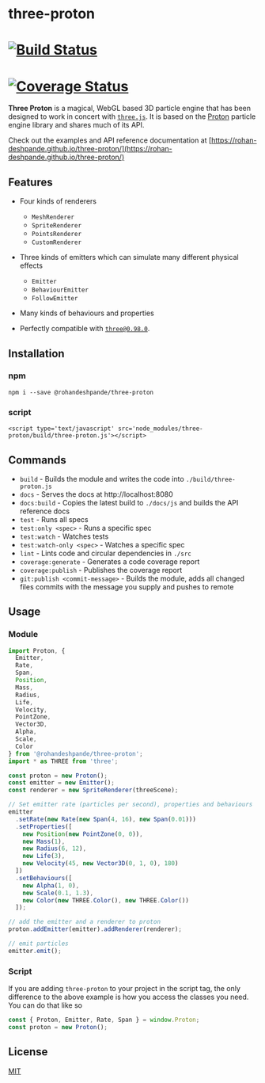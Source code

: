 # three-proton

# [![Build Status](https://travis-ci.org/rohan-deshpande/three-proton.svg?branch=master)](https://travis-ci.org/rohan-deshpande/three-proton)

# [![Coverage Status](https://coveralls.io/repos/github/rohan-deshpande/three-proton/badge.svg?branch=master)](https://coveralls.io/github/rohan-deshpande/three-proton?branch=master)

**Three Proton** is a magical, WebGL based 3D particle engine that has been designed to work in concert with [`three.js`](https://github.com/mrdoob/three.js). It is based on the [Proton](https://github.com/a-jie/Proton) particle engine library and shares much of its API.

Check out the examples and API reference documentation at [https://rohan-deshpande.github.io/three-proton/](https://rohan-deshpande.github.io/three-proton/)

## Features

- Four kinds of renderers

  - `MeshRenderer`
  - `SpriteRenderer`
  - `PointsRenderer`
  - `CustomRenderer`

- Three kinds of emitters which can simulate many different physical effects

  - `Emitter`
  - `BehaviourEmitter`
  - `FollowEmitter`

- Many kinds of behaviours and properties

- Perfectly compatible with [`three@0.98.0`](https://github.com/mrdoob/three.js).

## Installation

### npm

```
npm i --save @rohandeshpande/three-proton
```

### script

```
<script type='text/javascript' src='node_modules/three-proton/build/three-proton.js'></script>
```

## Commands

- `build` - Builds the module and writes the code into `./build/three-proton.js`
- `docs` - Serves the docs at http://localhost:8080
- `docs:build` - Copies the latest build to `./docs/js` and builds the API reference docs
- `test` - Runs all specs
- `test:only <spec>` - Runs a specific spec
- `test:watch` - Watches tests
- `test:watch-only <spec>` - Watches a specific spec
- `lint` - Lints code and circular dependencies in `./src`
- `coverage:generate` - Generates a code coverage report
- `coverage:publish` - Publishes the coverage report
- `git:publish <commit-message>` - Builds the module, adds all changed files commits with the message you supply and pushes to remote

## Usage

### Module

```javascript
import Proton, {
  Emitter,
  Rate,
  Span,
  Position,
  Mass,
  Radius,
  Life,
  Velocity,
  PointZone,
  Vector3D,
  Alpha,
  Scale,
  Color
} from '@rohandeshpande/three-proton';
import * as THREE from 'three';

const proton = new Proton();
const emitter = new Emitter();
const renderer = new SpriteRenderer(threeScene);

// Set emitter rate (particles per second), properties and behaviours
emitter
  .setRate(new Rate(new Span(4, 16), new Span(0.01)))
  .setProperties([
    new Position(new PointZone(0, 0)),
    new Mass(1),
    new Radius(6, 12),
    new Life(3),
    new Velocity(45, new Vector3D(0, 1, 0), 180)
  ])
  .setBehaviours([
    new Alpha(1, 0),
    new Scale(0.1, 1.3),
    new Color(new THREE.Color(), new THREE.Color())
  ]);

// add the emitter and a renderer to proton
proton.addEmitter(emitter).addRenderer(renderer);

// emit particles
emitter.emit();
```

### Script

If you are adding `three-proton` to your project in the script tag, the only difference to the above example is how you access the classes you need. You can do that like so

```javascript
const { Proton, Emitter, Rate, Span } = window.Proton;
const proton = new Proton();
```

## License

[MIT](LICENSE.md)

